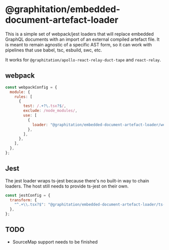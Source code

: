 # @graphitation/embedded-document-artefact-loader

This is a simple set of webpack/jest loaders that will replace embedded GraphQL
documents with an import of an external compiled artefact file. It is meant to
remain agnostic of a specific AST form, so it can work with pipelines that use
babel, tsc, esbuild, swc, etc.

It works for `@graphitation/apollo-react-relay-duct-tape` and `react-relay`.

## webpack

```js
const webpackConfig = {
  module: {
    rules: [
      {
        test: /.+?\.tsx?$/,
        exclude: /node_modules/,
        use: [
          {
            loader: "@graphitation/embedded-document-artefact-loader/webpack",
          },
        ],
      },
    ],
  },
};
```

## Jest

The jest loader wraps ts-jest because there's no built-in way to chain loaders.
The host still needs to provide ts-jest on their own.

```js
const jestConfig = {
  transform: {
    "^.+\\.tsx?$": "@graphitation/embedded-document-artefact-loader/ts-jest",
  },
};
```

## TODO

- SourceMap support needs to be finished
